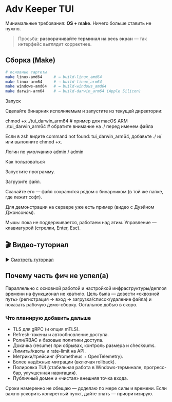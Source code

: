 # Adv Keeper TUI

Минимальные требования: **OS + make**. Ничего больше ставить не нужно.

> Просьба: **разворачивайте терминал на весь экран** — так интерфейс выглядит корректнее.

## Сборка (Make)

```bash
# основные таргеты
make linux-amd64     # → build-linux_amd64
make linux-arm64     # → build-linux_arm64
make windows-amd64   # → build-windows_amd64
make darwin-arm64    # → build-darwin_arm64 (Apple Silicon)
```
Запуск

Сделайте бинарник исполняемым и запустите из текущей директории:

chmod +x ./tui_darwin_arm64   # пример для macOS ARM
./tui_darwin_arm64            # обратите внимание на ./ перед именем файла


Если в zsh видите command not found: tui_darwin_arm64, добавьте ./ и/или выполните chmod +x.

Логин по умолчанию
admin / admin

Как пользоваться

Запустите программу.

Загрузите файл.

Скачайте его — файл сохранится рядом с бинарником (в той же папке, где лежит софт).

Для демонстрации на сервере уже есть пример (видео с Дуэйном Джонсоном).

Мышь: пока не поддерживается, работаем над этим. Управление — клавиатурой (стрелки, Enter, Esc).

## 🎬 Видео-туториал
▶️ [Смотреть туториал](https://youtu.be/kjKNKey66Go)

## Почему часть фич не успел(а)

Параллельно с основной работой и настройкой инфраструктуры/деплоя времени на функционал не хватило. Цель была — довести «сквозной путь» (регистрация → вход → загрузка/список/удаление файла) и показать рабочую демо-сборку. Остальное добью в скоро.

### Что планирую добавить дальше
- TLS для gRPC (и опция mTLS).
- Refresh-токены и автообновление доступа.
- Роли/RBAC и базовые политики доступа.
- Докачка (resume) при обрывах, контроль размера и checksums.
- Лимиты/квоты и rate-limit на API.
- Метрики/трейсинг (Prometheus + OpenTelemetry).
- Более надёжные миграции (включая rollback).
- Полировка TUI (стабильная работа в Windows-терминале, прогресс-бар, улучшенная навигация).
- Публичный домен и «чистая» внешняя точка входа.

Сроки намеренно не обещаю — доделаю по мере силы и времени. Если важно ускорить конкретный пункт, дайте знать — приоритизирую.

